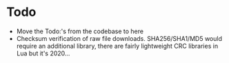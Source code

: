 # Todo

- Move the Todo:'s from the codebase to here
- Checksum verification of raw file downloads. SHA256/SHA1/MD5 would require an additional library, there are fairly lightweight CRC libraries in Lua but it's 2020...
